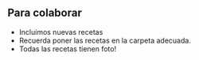Para colaborar
--------------
* Incluimos nuevas recetas
* Recuerda poner las recetas en la carpeta adecuada.
* Todas las recetas tienen foto!